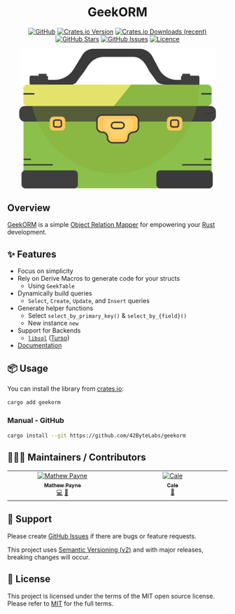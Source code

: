 <!-- markdownlint-disable -->
<div align="center">
<h1>GeekORM</h1>

[![GitHub](https://img.shields.io/badge/github-%23121011.svg?style=for-the-badge&logo=github&logoColor=white)][github]
[![Crates.io Version](https://img.shields.io/crates/v/geekorm?style=for-the-badge)][crates-io]
[![Crates.io Downloads (recent)](https://img.shields.io/crates/dr/geekorm?style=for-the-badge)][crates-io]
[![GitHub Stars](https://img.shields.io/github/stars/42ByteLabs/geekorm?style=for-the-badge)][github]
[![GitHub Issues](https://img.shields.io/github/issues/42ByteLabs/geekorm?style=for-the-badge)][github-issues]
[![Licence](https://img.shields.io/github/license/Ileriayo/markdown-badges?style=for-the-badge)][license]

<img src="./assets/geekorm.png" width="450" title="GeekORM Logo">

</div>
<!-- markdownlint-restore -->

## Overview

[GeekORM][docs-orm] is a simple [Object Relation Mapper][docs-orm] for empowering your [Rust][rust-lang] development.

## ✨ Features

- Focus on simplicity
- Rely on Derive Macros to generate code for your structs
  - Using `GeekTable`
- Dynamically build queries
  - `Select`, `Create`, `Update`, and `Insert` queries
- Generate helper functions
  - Select `select_by_primary_key()` & `select_by_{field}()`
  - New instance `new`
- Support for Backends
  - [`libsql`][lib-libsql] ([Turso][web-turso])
- [Documentation][docs]

## 📦 Usage

You can install the library from [crates.io][crates]:

```bash
cargo add geekorm
```

### Manual - GitHub

```bash
cargo install --git https://github.com/42ByteLabs/geekorm
```

## 🧑‍🤝‍🧑 Maintainers / Contributors

<!-- ALL-CONTRIBUTORS-LIST:START - Do not remove or modify this section -->
<!-- prettier-ignore-start -->
<!-- markdownlint-disable -->
<table>
  <tbody>
    <tr>
      <td align="center" valign="top" width="14.28%"><a href="https://geekmasher.dev"><img src="https://avatars.githubusercontent.com/u/2772944?v=4?s=100" width="100px;" alt="Mathew Payne"/><br /><sub><b>Mathew Payne</b></sub></a><br /><a href="#code-GeekMasher" title="Code">💻</a> <a href="#review-GeekMasher" title="Reviewed Pull Requests">👀</a></td>
      <td align="center" valign="top" width="14.28%"><a href="https://github.com/MsGeekMasher"><img src="https://avatars.githubusercontent.com/u/93775622?v=4?s=100" width="100px;" alt="Cale"/><br /><sub><b>Cale</b></sub></a><br /><a href="#design-MsGeekMasher" title="Design">🎨</a></td>
    </tr>
  </tbody>
</table>

<!-- markdownlint-restore -->
<!-- prettier-ignore-end -->

<!-- ALL-CONTRIBUTORS-LIST:END -->

## 🦸 Support

Please create [GitHub Issues][github-issues] if there are bugs or feature requests.

This project uses [Semantic Versioning (v2)][semver] and with major releases, breaking changes will occur.

## 📓 License

This project is licensed under the terms of the MIT open source license.
Please refer to [MIT][license] for the full terms.

<!-- Resources -->

[license]: ./LICENSE
[crates-io]: https://crates.io/crates/geekorm
[docs]: https://docs.rs/geekorm/latest/geekorm
[rust-lang]: https://www.rust-lang.org/
[semver]: https://semver.org/
[github]: https://github.com/42ByteLabs/geekorm
[github-issues]: https://github.com/42ByteLabs/geekorm/issues
[crates]: https://crates.io
[docs-orm]: https://en.wikipedia.org/wiki/Object%E2%80%93relational_mapping

[lib-libsql]: https://github.com/tursodatabase/libsql
[web-turso]: https://turso.tech/

